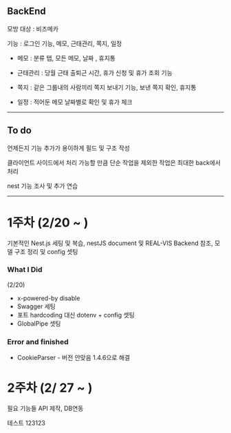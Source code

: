 ## BackEnd

모방 대상 : 비즈메카

기능 : 로그인 기능, 메모, 근태관리, 쪽지, 일정

- 메모 : 분류 탭, 모든 메모, 날짜 , 휴지통

- 근태관리 : 당월 근태 출퇴근 시간, 휴가 신청 및 휴가 조회 기능

- 쪽지 : 같은 그룹내의 사람끼리 쪽지 보내기 기능, 보낸 쪽지 확인, 휴지통

- 일정 : 적어둔 메모 날짜별로 확인 및 휴가 체크

---

## To do

언제든지 기능 추가가 용이하게 필드 및 구조 작성

클라이언트 사이드에서 처리 가능할 만큼 단순 작업을 제외한 작업은 최대한 back에서 처리

nest 기능 조사 및 추가 연습

---

# 1주차 (2/20 ~ )

기본적인 Nest.js 세팅 및 복습, nestJS document 및 REAL-VIS Backend 참조, 모델 구조 정리 및 config 셋팅

### What I Did

(2/20)
- x-powered-by disable
- Swagger 세팅
- 포트 hardcoding 대신 dotenv + config 셋팅
- GlobalPipe 셋팅

### Error and finished

- CookieParser - 버전 안맞음 1.4.6으로 해결

# 2주차 (2/ 27 ~ )

필요 기능들 API 제작, DB연동


테스트 123123